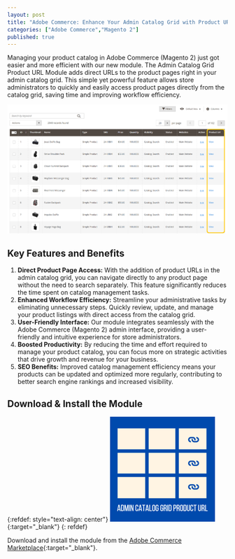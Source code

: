 ```yaml
---
layout: post
title: "Adobe Commerce: Enhance Your Admin Catalog Grid with Product URLs"
categories: ["Adobe Commerce","Magento 2"]
published: true
---
```

Managing your product catalog in Adobe Commerce (Magento 2) just got easier and more efficient with our new module. The Admin Catalog Grid Product URL Module adds direct URLs to the product pages right in your admin catalog grid. This simple yet powerful feature allows store administrators to quickly and easily access product pages directly from the catalog grid, saving time and improving workflow efficiency.

![alt text](/images/admin-catalog-grid-product-url/screenshot_productgrid.png)


## Key Features and Benefits

1. **Direct Product Page Access:** With the addition of product URLs in the admin catalog grid, you can navigate directly to any product page without the need to search separately. This feature significantly reduces the time spent on catalog management tasks.
2. **Enhanced Workflow Efficiency:** Streamline your administrative tasks by eliminating unnecessary steps. Quickly review, update, and manage your product listings with direct access from the catalog grid.
3. **User-Friendly Interface:** Our module integrates seamlessly with the Adobe Commerce (Magento 2) admin interface, providing a user-friendly and intuitive experience for store administrators.
4. **Boosted Productivity:** By reducing the time and effort required to manage your product catalog, you can focus more on strategic activities that drive growth and revenue for your business.
5. **SEO Benefits:** Improved catalog management efficiency means your products can be updated and optimized more regularly, contributing to better search engine rankings and increased visibility.


## Download & Install the Module
{:refdef: style="text-align: center"}
[![RTCommerce admin catalog grid product URL](/images/admin-catalog-grid-product-url/icon_sq.png)](https://commercemarketplace.adobe.com/rtcommerce-admin-catalog-grid-product-url.html){:target="_blank"}
{: refdef}

Download and install the module from the [Adobe Commerce Marketplace](https://commercemarketplace.adobe.com/rtcommerce-admin-catalog-grid-product-url.html){:target="_blank"}.

